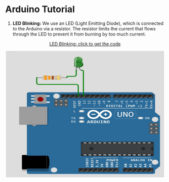 # Arduino Tutorial
1. **LED Blinking:** We use an LED (Light Emitting Diode), which is connected to the Arduino via a resistor. The resistor limits the current that flows through the LED to prevent it from burning by too much current.
<p align="center">
<a href="https://wokwi.com/projects/374869964416433153" >LED Blinking: click to get the code</a></p>
<p align="center">
<img src="./Media/1.jpg" width="500" height="400"/>
</p>